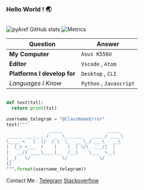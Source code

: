 ### Hello World ! 🌏

##
![pyAref GitHub stats](https://github-readme-stats.vercel.app/api?username=pyAref&show_icons=true&theme=dracula)
![Metrics](https://metrics.lecoq.io/pyAref?template=classic&config.timezone=Asia%2FTehran)

| Question   | Answer |
| ------------- | ------------- |
| **My Computer**  | `Asus K556U` |
| **Editor**  | `Vscode` , `Atom` |
| **Platforms I develop for** | `Desktop` , `CLI`|
| *Languages I Know* | `Python` , `Javascript`|  

```python

def text(txt):
  return print(txt)

username_telegram = "@ClassNameError"
text("""
                _____                 _____ 
______ ___.__. /  _  \_______   _____/ ____\
\____ <   |  |/  /_\  \_  __ \_/ __ \   __\ 
|  |_> >___  /    |    \  | \/\  ___/|  |   
|   __// ____\____|__  /__|    \___  >__|   
|__|   \/            \/            \/ 
{}
""".format(username_telegram))

```

Contact Me : 
 [Telegram](https://t.me/ClassNameError)
 [Stackoverflow](https://stackoverflow.com/users/15554738/aref-rasti?tab=profile)
